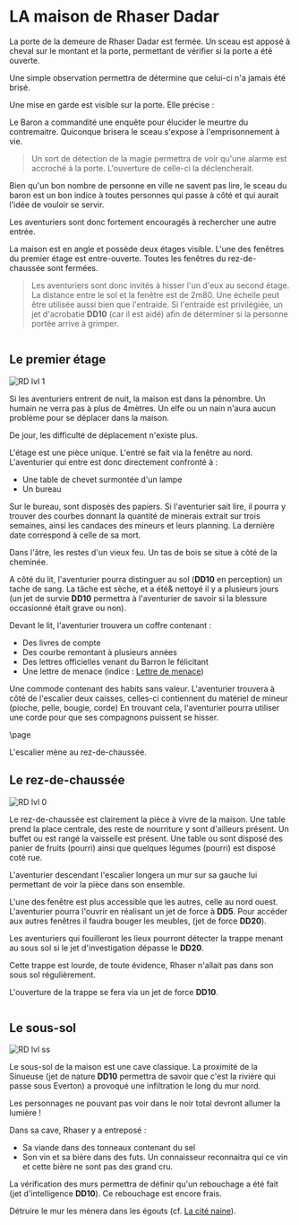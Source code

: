 # LA maison de Rhaser Dadar
La porte de la demeure de Rhaser Dadar est fermée. Un sceau est apposé à cheval sur le montant et la porte, permettant de vérifier si la porte a été ouverte.

Une simple observation permettra de détermine que celui-ci n'a jamais été brisé.

Une mise en garde est visible sur la porte. Elle précise :
<div class='descriptive'>
Le Baron a commandité une enquête pour élucider le meurtre du contremaitre. Quiconque brisera le sceau s'expose à l'emprisonnement à vie.
</div>

> Un sort de détection de la magie permettra de voir qu'une alarme est accroché à la porte. L'ouverture de celle-ci la déclencherait.

Bien qu'un bon nombre de personne en ville ne savent pas lire, le sceau du baron est un bon indice à toutes personnes qui passe à côté et qui aurait l'idée de vouloir se servir.

Les aventuriers sont donc fortement encouragés à rechercher une autre entrée.

La maison est en angle et possède deux étages visible. L'une des fenêtres du premier étage est entre-ouverte. Toutes les fenêtres du rez-de-chaussée sont fermées.

> Les aventuriers sont donc invités à hisser l'un d'eux au second étage. La distance entre le sol et la fenêtre est de 2m80. Une échelle peut être utilisée aussi bien que l'entraide. Si l'entraide est privilégiée, un jet d'acrobatie **DD10** (car il est aidé) afin de déterminer si la personne portée arrive à grimper.

```
```

## Le premier étage

![RD lvl 1](../../../Resources/Rasher_dadar_1.png)

Si les aventuriers entrent de nuit, la maison est dans la pénombre. Un humain ne verra pas à plus de 4mètres. Un elfe ou un nain n'aura aucun problème pour se déplacer dans la maison.

De jour, les difficulté de déplacement n'existe plus.

L'étage est une pièce unique. L'entré se fait via la fenêtre au nord. L'aventurier qui entre est donc directement confronté à :

-   Une table de chevet surmontée d'un lampe
-   Un bureau

Sur le bureau, sont disposés des papiers. Si l'aventurier sait lire, il pourra y trouver des courbes donnant la quantité de minerais extrait sur trois semaines, ainsi les candaces des mineurs et leurs planning. La dernière date correspond à celle de sa mort.

Dans l'âtre, les restes d'un vieux feu. Un tas de bois se situe à côté de la cheminée.

A côté du lit, l'aventurier pourra distinguer au sol (**DD10** en perception) un tache de sang. La tâche est sèche, et a été& nettoyé il y a plusieurs jours (un jet de survie **DD10** permettra à l'aventurier de savoir si la blessure occasionné était grave ou non).

Devant le lit, l'aventurier trouvera un coffre contenant :

-   Des livres de compte
-   Des courbe remontant à plusieurs années
-   Des lettres officielles venant du Barron le félicitant
-   Une lettre de menace (indice : [Lettre de menace](../../3-Indices/LettreMenace.md))

Une commode contenant des habits sans valeur. L'aventurier trouvera à côté de l'escalier deux caisses, celles-ci contiennent du matériel de mineur (pioche, pelle, bougie, corde) En trouvant cela, l'aventurier pourra utiliser une corde pour que ses compagnons puissent se hisser.

\page

L'escalier mène au rez-de-chaussée.

## Le rez-de-chaussée

![RD lvl 0](../../../Resources/Rasher_dadar_0.png)

Le rez-de-chaussée est clairement la pièce à vivre de la maison. Une table prend la place centrale, des reste de nourriture y sont d'ailleurs présent. Un buffet ou est rangé la vaisselle est présent. Une table ou sont disposé des panier de fruits (pourri) ainsi que quelques légumes (pourri) est disposé coté rue.

L'aventurier descendant l'escalier longera un mur sur sa gauche lui permettant de voir la pièce dans son ensemble.

L'une des fenêtre est plus accessible que les autres, celle au nord ouest. L'aventurier pourra l'ouvrir en réalisant un jet de force à **DD5**. Pour accéder aux autres fenêtres il faudra bouger les meubles, (jet de force **DD20**).

Les aventuriers qui fouilleront les lieux pourront détecter la trappe menant au sous sol si le jet d'investigation dépasse le **DD20**.

Cette trappe est lourde, de toute évidence, Rhaser n'allait pas dans son sous sol régulièrement.

L'ouverture de la trappe se fera via un jet de force **DD10**.

```
```

## Le sous-sol

![RD lvl ss](../../../Resources/Rasher_dadar_ss.png)

Le sous-sol de la maison est une cave classique. La proximité de la Sinueuse (jet de nature **DD10** permettra de savoir que c'est la rivière qui passe sous Everton) a provoqué une infiltration le long du mur nord.

Les personnages ne pouvant pas voir dans le noir total devront allumer la lumière !

Dans sa cave, Rhaser y a entreposé :

-   Sa viande dans des tonneaux contenant du sel
-   Son vin et sa bière dans des futs. Un connaisseur reconnaitra qui ce vin et cette bière ne sont pas des grand cru.

La vérification des murs permettra de définir qu'un rebouchage a été fait (jet d'intelligence **DD10**). Ce rebouchage est encore frais.

Détruire le mur les mènera dans les égouts (cf. [La cité naine](La%20cit%C3%A9%20naine.md)).